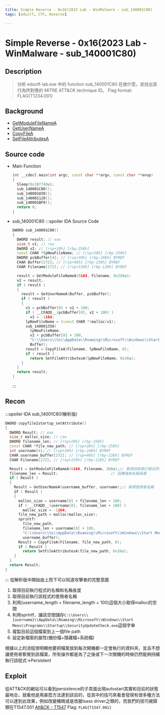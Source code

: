 ```yaml
---
title: Simple Reverse - 0x16(2023 Lab - WinMalware - sub_140001C80)
tags: [eductf, CTF, Reverse]

---
```


# Simple Reverse - 0x16(2023 Lab - WinMalware - sub_140001C80)
## Description
> 分析 eductf-lab.exe 中的 function sub_140001C80 在做什麼，並找出其行為所對應的 MITRE ATT&CK technique ID。
> Flag format: FLAG{T1234.001}
## Background
* [GetModuleFileNameA](https://learn.microsoft.com/zh-tw/windows/win32/api/libloaderapi/nf-libloaderapi-getmodulefilenamea)
* [GetUserNameA](https://learn.microsoft.com/zh-tw/windows/win32/api/winbase/nf-winbase-getusernamea)
* [CopyFileA](https://learn.microsoft.com/zh-tw/windows/win32/api/winbase/nf-winbase-copyfilea)
* [SetFileAttributesA](https://learn.microsoft.com/zh-tw/windows/win32/api/fileapi/nf-fileapi-setfileattributesa)
## Source code
* Main Function
    ```cpp
    int __cdecl main(int argc, const char **argv, const char **envp)
    {
      Sleep(0x1B7740u);
      sub_140001C80();
      sub_140001030();
      sub_140001120();
      sub_140001BF0();
      return 0;
    }
    ```
* sub_140001C80
    :::spoiler IDA Source Code
    ```cpp
    DWORD sub_140001C80()
    {
      DWORD result; // eax
      size_t v1; // rax
      DWORD v2; // [rsp+20h] [rbp-258h]
      const CHAR *lpNewFileName; // [rsp+28h] [rbp-250h]
      DWORD pcbBuffer[4]; // [rsp+30h] [rbp-248h] BYREF
      CHAR Buffer[272]; // [rsp+40h] [rbp-238h] BYREF
      CHAR Filename[272]; // [rsp+150h] [rbp-128h] BYREF

      result = GetModuleFileNameA(0i64, Filename, 0x104u);
      v2 = result;
      if ( result )
      {
        result = GetUserNameA(Buffer, pcbBuffer);
        if ( result )
        {
          v1 = pcbBuffer[0] + v2 + 100;
          if ( __CFADD__(pcbBuffer[0], v2 + 100) )
            v1 = -1i64;
          lpNewFileName = (const CHAR *)malloc(v1);
          sub_140001350(
            lpNewFileName,
            v2 + pcbBuffer[0] + 100,
            "C:\\Users\\%s\\AppData\\Roaming\\Microsoft\\Windows\\Start Menu\\Programs\\Startup\\SecurityUpdateCheck.exe",
            Buffer);
          result = CopyFileA(Filename, lpNewFileName, 0);
          if ( result )
            return SetFileAttributesA(lpNewFileName, 0x26u);
        }
      }
      return result;
    }
    ```
    :::
## Recon
:::spoiler IDA sub_14001C80(解析版)
```cpp
DWORD copyfile2startup_setAttribute()
{
  DWORD Result; // eax
  size_t malloc_size; // rax
  DWORD filename_len; // [rsp+20h] [rbp-258h]
  const CHAR *file_new_path; // [rsp+28h] [rbp-250h]
  int username[4]; // [rsp+30h] [rbp-248h] BYREF
  CHAR username_buffer[272]; // [rsp+40h] [rbp-238h] BYREF
  CHAR Filename[272]; // [rsp+150h] [rbp-128h] BYREF

  Result = GetModuleFileNameA(0i64, Filename, 260u);// 取得目前執行程式的名稱
  filename_len = Result;                        // 回傳值為名稱長度
  if ( Result )
  {
    Result = GetUserNameA(username_buffer, username);// 取得使用者名稱
    if ( Result )
    {
      malloc_size = username[0] + filename_len + 100;
      if ( __CFADD__(username[0], filename_len + 100) )
        malloc_size = -1i64;
      file_new_path = malloc(malloc_size);
      sprintf(
        file_new_path,
        filename_len + username[0] + 100,
        "C:\\Users\\%s\\AppData\\Roaming\\Microsoft\\Windows\\Start Menu\\Programs\\Startup\\SecurityUpdateCheck.exe",
        username_buffer);
      Result = CopyFileA(Filename, file_new_path, 0);
      if ( Result )
        return SetFileAttributesA(file_new_path, 0x26u);
    }
  }
  return Result;
}
```
:::
從解析版中開始由上而下可以知道攻擊者的完整意圖
1. 取得目前執行程式的名稱和名稱長度
2. 取得目前執行該程式的使用者名稱
3. 利用(username_length + filename_length + 100)這個大小取得malloc的空間
4. 利用sprintf，讓該空間儲存`C:\\Users\\{username}\\AppData\\Roaming\\Microsoft\\Windows\\Start Menu\\Programs\\Startup\\SecurityUpdateCheck.exe`這個字串
5. 複製目前這個檔案到上一個file path
6. 設定新檔案的屬性(備份檔+隱藏檔+系統檔)

根據以上的流程很明顯他要把檔案放到每次開機都一定會執行的資料夾，並且不想讓使用者察覺到該檔案，所有操作都是為了之後或下一次開機的時候仍然能夠持續執行該程式$\to$Persistent
## Exploit
從ATT&CK的網站可以看到persistence的子頁面出現autostart其實和目前的狀態最吻合，就看他是用甚麼方法達到該目的，從其中的技巧來看會發現有很多種方法可以達到此效果，例如改變機碼或是改變lsass driver之類的，而我們的技巧被歸類在T1547.001
[Att&CK - T1547](https://attack.mitre.org/techniques/T1547/)
Flag: `FLAG{T1547.001}`